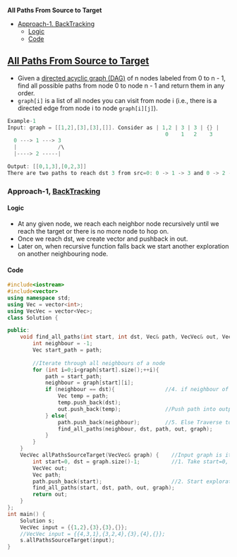 **All Paths From Source to Target**
- [Approach-1. BackTracking](#a1)
  - [Logic](#l1)
  - [Code](#c1)

## [All Paths From Source to Target](https://leetcode.com/problems/all-paths-from-source-to-target/)
- Given a [directed acyclic graph (DAG)]() of n nodes labeled from 0 to n - 1, find all possible paths from node 0 to node n - 1 and return them in any order.
- `graph[i]` is a list of all nodes you can visit from node i (i.e., there is a directed edge from node i to node `graph[i][j]`).
```c
Example-1
Input: graph = [[1,2],[3],[3],[]]. Consider as | 1,2 | 3 | 3 | {} |
                                                  0    1   2    3 
  0 ---> 1 ---> 3
  |             /\
  |----> 2 -----|

Output: [[0,1,3],[0,2,3]] 
There are two paths to reach dst 3 from src=0: 0 -> 1 -> 3 and 0 -> 2 -> 3.
```

<a name=a1></a>
### Approach-1, [BackTracking](/DS_Questions/Algorithms/Backtracking)
<a name=l1></a>
#### Logic
- At any given node, we reach each neighbor node recursively until we reach the target or there is no more node to hop on.
- Once we reach dst, we create vector and pushback in out.
- Later on, when recursive function falls back we start another exploration on another neighbouring node.
<a name=c1></a>
#### Code
```cpp
#include<iostream>
#include<vector>
using namespace std;
using Vec = vector<int>;
using VecVec = vector<Vec>;
class Solution {

public:
    void find_all_paths(int start, int dst, Vec& path, VecVec& out, VecVec& graph){
        int neighbour = -1;
        Vec start_path = path;
        
        //Iterate through all neighbours of a node
        for (int i=0;i<graph[start].size();++i){
            path = start_path;
            neighbour = graph[start][i];
            if (neighbour == dst){                //4. if neighbour of present node=dst, We found 1 path
                Vec temp = path;
                temp.push_back(dst);
                out.push_back(temp);              //Push path into output
            } else{
                path.push_back(neighbour);        //5. Else Traverse to neighbour of present node
                find_all_paths(neighbour, dst, path, out, graph);
            }
        }
    }
    VecVec allPathsSourceTarget(VecVec& graph) {    //Input graph is itself AdjacencyList
        int start=0, dst = graph.size()-1;          //1. Take start=0, dst node=size-1
        VecVec out;
        Vec path;
        path.push_back(start);                      //2. Start exploration from start node.
        find_all_paths(start, dst, path, out, graph);
        return out;
    }
};
int main() {
    Solution s;
    VecVec input = {{1,2},{3},{3},{}};
    //VecVec input = {{4,3,1},{3,2,4},{3},{4},{}};
    s.allPathsSourceTarget(input);
}
```
